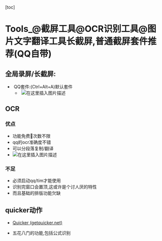[toc]

# Tools_@截屏工具@OCR识别工具@图片文字翻译工具长截屏,普通截屏套件推荐(QQ自带)

## 全局录屏/长截屏:

- ​	QQ套件:(Ctrl+Alt+A)默认套件	
  - ​	![在这里插入图片描述](https://img-blog.csdnimg.cn/20210107104750962.png?x-oss-process=image/watermark,type_ZmFuZ3poZW5naGVpdGk,shadow_10,text_aHR0cHM6Ly9ibG9nLmNzZG4ubmV0L3h1Y2hhb3hpbjEzNzU=,size_16,color_FFFFFF,t_70)

##  OCR

### 优点

- 功能免费🎈次数不限
- qq的ocr准确度不错
- 可以分段落复制/翻译
- 	![在这里插入图片描述](https://img-blog.csdnimg.cn/7845122268144dd3b5f836dd90422316.png)


### 不足

- 必须启动qq/tim才能使用
- 识别完窗口会置顶,这或许是个讨人厌的特性
- 而且基础的排版功能欠缺

## quicker动作

- [ Quicker (getquicker.net)](https://getquicker.net/Share/Actions?exe=common)

- 五花八门的功能,包括公式识别

